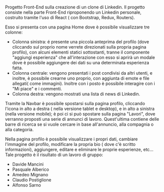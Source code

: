 Progetto Front-End sulla creazione di un clone di Linkedin.
Il progetto consiste nella parte Front-End riproponendo un Linkedin personale, costruito tramite l'uso di React ( con Bootstrap, Redux, Routers).

Esso si presenta con una pagina Home dove è possibile visualizzare tre colonne:
- Colonna sinistra: é presente una piccola anteprima del profilo (dove cliccando sul proprio nome verrete direzionati sulla propria pagina profilo), con alcuni elementi statici sottostanti, tranne il componente "aggiungi esperienza" che all'interazione con esso si aprirà un modale dove è possibile aggiungere dei dati su una determinata esperienza fatta.
- Colonna centrale: vengono presentati i post condivisi da altri utenti, e inoltre, è possibile crearne uno proprio, con aggiunta di emote e file allegati( come immagini). Inoltre con i posto è possibile interagire con i "Mi piace" e i commenti.
- Colonna destra: vengono mostrati una lista di news di Linkedin.

Tramite la Navbar è possibile spostarsi sulla pagina profilo, cliccando l'icona in alto a destra ( nella versione tablet e desktop), e in alto a sinistra (nella versione mobile); 
è poi ci si può spostare sulla pagina "Lavori", dove verranno proposti una serie di annunci di lavoro. Quest'ultima contiene delle barre di ricerca se si vuole cercare in base all'annuncio, alla compagnia o alla categoria.

Nella pagina profilo è possibile visualizzare i propri dati, cambiare l'immagine del profilo, modificare la propria bio ( dove c'è scritto informazioni), aggiungere, editare e eliminare le proprie esperienze, etc...
Tale progetto è il risultato di un lavoro di gruppo:

- Davide Mancini
- Pasquale Alberico
- Amedeo Mignano
- Claudio Postiglione
- Alfonso Sarno
